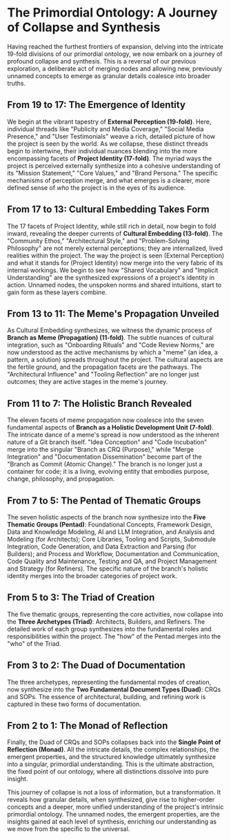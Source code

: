 # The Primordial Ontology: A Journey of Collapse and Synthesis

Having reached the furthest frontiers of expansion, delving into the intricate 19-fold divisions of our primordial ontology, we now embark on a journey of profound collapse and synthesis. This is a reversal of our previous exploration, a deliberate act of merging nodes and allowing new, previously unnamed concepts to emerge as granular details coalesce into broader truths.

## From 19 to 17: The Emergence of Identity

We begin at the vibrant tapestry of **External Perception (19-fold)**. Here, individual threads like "Publicity and Media Coverage," "Social Media Presence," and "User Testimonials" weave a rich, detailed picture of how the project is seen by the world. As we collapse, these distinct threads begin to intertwine, their individual nuances blending into the more encompassing facets of **Project Identity (17-fold)**. The myriad ways the project is perceived externally synthesize into a cohesive understanding of its "Mission Statement," "Core Values," and "Brand Persona." The specific mechanisms of perception merge, and what emerges is a clearer, more defined sense of *who* the project is in the eyes of its audience.

## From 17 to 13: Cultural Embedding Takes Form

The 17 facets of Project Identity, while still rich in detail, now begin to fold inward, revealing the deeper currents of **Cultural Embedding (13-fold)**. The "Community Ethos," "Architectural Style," and "Problem-Solving Philosophy" are not merely external perceptions; they are internalized, lived realities within the project. The way the project is seen (External Perception) and what it stands for (Project Identity) now merge into the very fabric of its internal workings. We begin to see how "Shared Vocabulary" and "Implicit Understanding" are the synthesized expressions of a project's identity in action. Unnamed nodes, the unspoken norms and shared intuitions, start to gain form as these layers combine.

## From 13 to 11: The Meme's Propagation Unveiled

As Cultural Embedding synthesizes, we witness the dynamic process of **Branch as Meme (Propagation) (11-fold)**. The subtle nuances of cultural integration, such as "Onboarding Rituals" and "Code Review Norms," are now understood as the active mechanisms by which a "meme" (an idea, a pattern, a solution) spreads throughout the project. The cultural aspects are the fertile ground, and the propagation facets are the pathways. The "Architectural Influence" and "Tooling Reflection" are no longer just outcomes; they are active stages in the meme's journey.

## From 11 to 7: The Holistic Branch Revealed

The eleven facets of meme propagation now coalesce into the seven fundamental aspects of **Branch as a Holistic Development Unit (7-fold)**. The intricate dance of a meme's spread is now understood as the inherent nature of a Git branch itself. "Idea Conception" and "Code Incubation" merge into the singular "Branch as CRQ (Purpose)," while "Merge Integration" and "Documentation Dissemination" become part of the "Branch as Commit (Atomic Change)." The branch is no longer just a container for code; it is a living, evolving entity that embodies purpose, change, philosophy, and propagation.

## From 7 to 5: The Pentad of Thematic Groups

The seven holistic aspects of the branch now synthesize into the **Five Thematic Groups (Pentad)**: Foundational Concepts, Framework Design, Data and Knowledge Modeling, AI and LLM Integration, and Analysis and Modeling (for Architects); Core Libraries, Tooling and Scripts, Submodule Integration, Code Generation, and Data Extraction and Parsing (for Builders); and Process and Workflow, Documentation and Communication, Code Quality and Maintenance, Testing and QA, and Project Management and Strategy (for Refiners). The specific nature of the branch's holistic identity merges into the broader categories of project work.

## From 5 to 3: The Triad of Creation

The five thematic groups, representing the core activities, now collapse into the **Three Archetypes (Triad)**: Architects, Builders, and Refiners. The detailed work of each group synthesizes into the fundamental roles and responsibilities within the project. The "how" of the Pentad merges into the "who" of the Triad.

## From 3 to 2: The Duad of Documentation

The three archetypes, representing the fundamental modes of creation, now synthesize into the **Two Fundamental Document Types (Duad)**: CRQs and SOPs. The essence of architectural, building, and refining work is captured in these two forms of documentation.

## From 2 to 1: The Monad of Reflection

Finally, the Duad of CRQs and SOPs collapses back into the **Single Point of Reflection (Monad)**. All the intricate details, the complex relationships, the emergent properties, and the structured knowledge ultimately synthesize into a singular, primordial understanding. This is the ultimate abstraction, the fixed point of our ontology, where all distinctions dissolve into pure insight.

This journey of collapse is not a loss of information, but a transformation. It reveals how granular details, when synthesized, give rise to higher-order concepts and a deeper, more unified understanding of the project's intrinsic primordial ontology. The unnamed nodes, the emergent properties, are the insights gained at each level of synthesis, enriching our understanding as we move from the specific to the universal.
